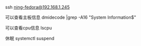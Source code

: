 ssh ning-fedora@192.168.1.245


可以查看主板信息
dmidecode |grep -A16 "System Information$"


可以查看cpu信息
lscpu

休眠
systemctl suspend

 
